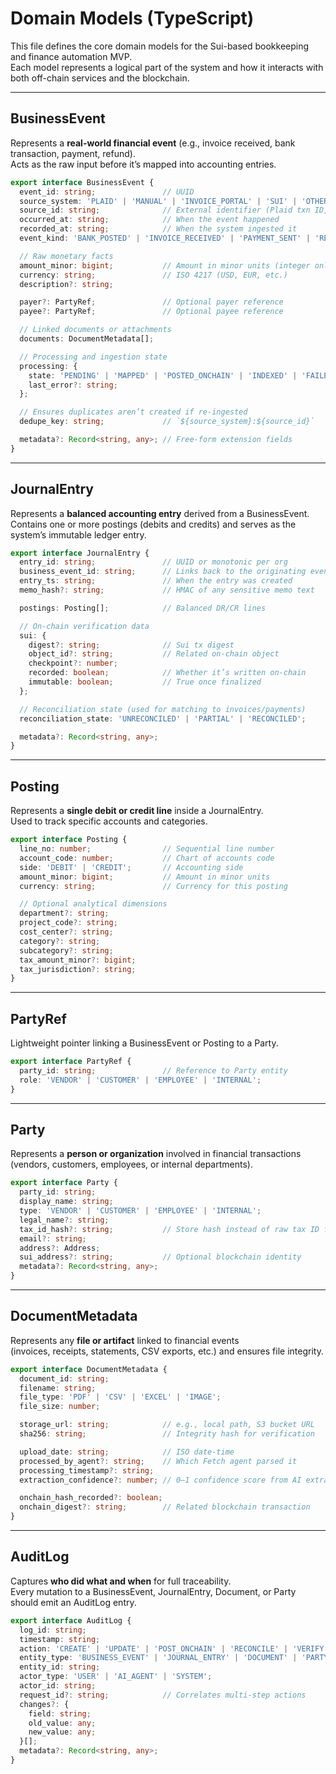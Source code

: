 # Domain Models (TypeScript)

This file defines the core domain models for the Sui-based bookkeeping and finance automation MVP.  
Each model represents a logical part of the system and how it interacts with both off-chain services and the blockchain.

---

## BusinessEvent
Represents a **real-world financial event** (e.g., invoice received, bank transaction, payment, refund).  
Acts as the raw input before it’s mapped into accounting entries.

```ts
export interface BusinessEvent {
  event_id: string;               // UUID
  source_system: 'PLAID' | 'MANUAL' | 'INVOICE_PORTAL' | 'SUI' | 'OTHER';
  source_id: string;              // External identifier (Plaid txn ID, invoice #)
  occurred_at: string;            // When the event happened
  recorded_at: string;            // When the system ingested it
  event_kind: 'BANK_POSTED' | 'INVOICE_RECEIVED' | 'PAYMENT_SENT' | 'REFUND' | 'ADJUSTMENT';

  // Raw monetary facts
  amount_minor: bigint;           // Amount in minor units (integer only)
  currency: string;               // ISO 4217 (USD, EUR, etc.)
  description?: string;

  payer?: PartyRef;               // Optional payer reference
  payee?: PartyRef;               // Optional payee reference

  // Linked documents or attachments
  documents: DocumentMetadata[];

  // Processing and ingestion state
  processing: {
    state: 'PENDING' | 'MAPPED' | 'POSTED_ONCHAIN' | 'INDEXED' | 'FAILED';
    last_error?: string;
  };

  // Ensures duplicates aren’t created if re-ingested
  dedupe_key: string;             // `${source_system}:${source_id}`

  metadata?: Record<string, any>; // Free-form extension fields
}
```

---

## JournalEntry
Represents a **balanced accounting entry** derived from a BusinessEvent.  
Contains one or more postings (debits and credits) and serves as the system’s immutable ledger entry.

```ts
export interface JournalEntry {
  entry_id: string;               // UUID or monotonic per org
  business_event_id: string;      // Links back to the originating event
  entry_ts: string;               // When the entry was created
  memo_hash?: string;             // HMAC of any sensitive memo text

  postings: Posting[];            // Balanced DR/CR lines

  // On-chain verification data
  sui: {
    digest?: string;              // Sui tx digest
    object_id?: string;           // Related on-chain object
    checkpoint?: number;
    recorded: boolean;            // Whether it’s written on-chain
    immutable: boolean;           // True once finalized
  };

  // Reconciliation state (used for matching to invoices/payments)
  reconciliation_state: 'UNRECONCILED' | 'PARTIAL' | 'RECONCILED';

  metadata?: Record<string, any>;
}
```

---

## Posting
Represents a **single debit or credit line** inside a JournalEntry.  
Used to track specific accounts and categories.

```ts
export interface Posting {
  line_no: number;                // Sequential line number
  account_code: number;           // Chart of accounts code
  side: 'DEBIT' | 'CREDIT';       // Accounting side
  amount_minor: bigint;           // Amount in minor units
  currency: string;               // Currency for this posting

  // Optional analytical dimensions
  department?: string;
  project_code?: string;
  cost_center?: string;
  category?: string;
  subcategory?: string;
  tax_amount_minor?: bigint;
  tax_jurisdiction?: string;
}
```

---

## PartyRef
Lightweight pointer linking a BusinessEvent or Posting to a Party.

```ts
export interface PartyRef {
  party_id: string;               // Reference to Party entity
  role: 'VENDOR' | 'CUSTOMER' | 'EMPLOYEE' | 'INTERNAL';
}
```

---

## Party
Represents a **person or organization** involved in financial transactions  
(vendors, customers, employees, or internal departments).

```ts
export interface Party {
  party_id: string;
  display_name: string;
  type: 'VENDOR' | 'CUSTOMER' | 'EMPLOYEE' | 'INTERNAL';
  legal_name?: string;
  tax_id_hash?: string;           // Store hash instead of raw tax ID for privacy
  email?: string;
  address?: Address;
  sui_address?: string;           // Optional blockchain identity
  metadata?: Record<string, any>;
}
```

---

## DocumentMetadata
Represents any **file or artifact** linked to financial events  
(invoices, receipts, statements, CSV exports, etc.) and ensures file integrity.

```ts
export interface DocumentMetadata {
  document_id: string;
  filename: string;
  file_type: 'PDF' | 'CSV' | 'EXCEL' | 'IMAGE';
  file_size: number;

  storage_url: string;            // e.g., local path, S3 bucket URL
  sha256: string;                 // Integrity hash for verification

  upload_date: string;            // ISO date-time
  processed_by_agent?: string;    // Which Fetch agent parsed it
  processing_timestamp?: string;
  extraction_confidence?: number; // 0–1 confidence score from AI extraction

  onchain_hash_recorded?: boolean;
  onchain_digest?: string;        // Related blockchain transaction
}
```

---

## AuditLog
Captures **who did what and when** for full traceability.  
Every mutation to a BusinessEvent, JournalEntry, Document, or Party should emit an AuditLog entry.

```ts
export interface AuditLog {
  log_id: string;
  timestamp: string;
  action: 'CREATE' | 'UPDATE' | 'POST_ONCHAIN' | 'RECONCILE' | 'VERIFY' | 'DISPUTE';
  entity_type: 'BUSINESS_EVENT' | 'JOURNAL_ENTRY' | 'DOCUMENT' | 'PARTY';
  entity_id: string;
  actor_type: 'USER' | 'AI_AGENT' | 'SYSTEM';
  actor_id: string;
  request_id?: string;            // Correlates multi-step actions
  changes?: {
    field: string;
    old_value: any;
    new_value: any;
  }[];
  metadata?: Record<string, any>;
}
```